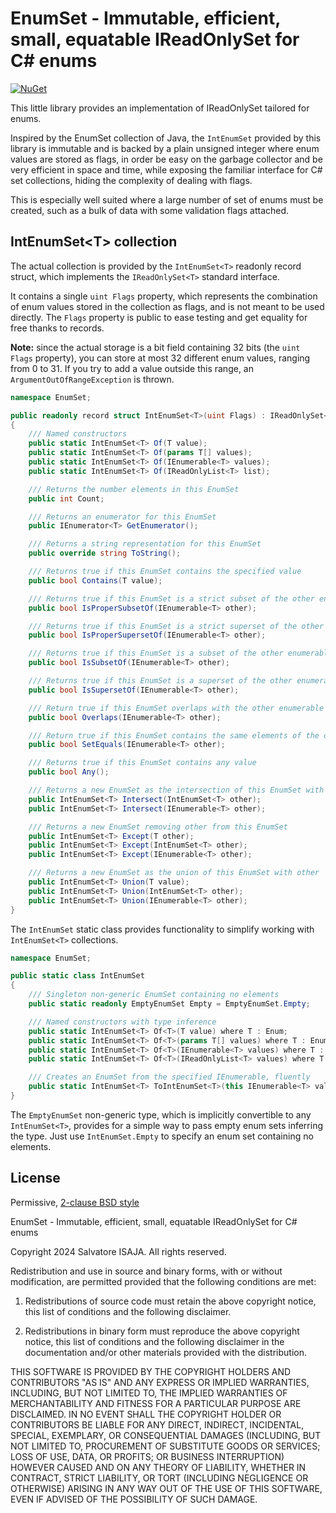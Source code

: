 # EnumSet - Immutable, efficient, small, equatable IReadOnlySet for C# enums

[![NuGet](https://img.shields.io/nuget/v/EnumSet.svg)](https://www.nuget.org/packages/EnumSet)

This little library provides an implementation of IReadOnlySet tailored for enums.

Inspired by the EnumSet collection of Java, the `IntEnumSet` provided by this library is immutable and is backed by a plain unsigned integer where enum values are stored as flags, in order be easy on the garbage collector and be very efficient in space and time, while exposing the familiar interface for C# set collections, hiding the complexity of dealing with flags.

This is especially well suited where a large number of set of enums must be created, such as a bulk of data with some validation flags attached.


## IntEnumSet&lt;T&gt; collection

The actual collection is provided by the `IntEnumSet<T>` readonly record struct, which implements the `IReadOnlySet<T>` standard interface.

It contains a single `uint Flags` property, which represents the combination of enum values stored in the collection as flags, and is not meant to be used directly. The `Flags` property is public to ease testing and get equality for free thanks to records.

**Note:** since the actual storage is a bit field containing 32 bits (the `uint Flags` property), you can store at most 32 different enum values, ranging from 0 to 31. If you try to add a value outside this range, an `ArgumentOutOfRangeException` is thrown.

```csharp
namespace EnumSet;

public readonly record struct IntEnumSet<T>(uint Flags) : IReadOnlySet<T> where T : Enum
{
    /// Named constructors
    public static IntEnumSet<T> Of(T value);
    public static IntEnumSet<T> Of(params T[] values);
    public static IntEnumSet<T> Of(IEnumerable<T> values);
    public static IntEnumSet<T> Of(IReadOnlyList<T> list);

    /// Returns the number elements in this EnumSet
    public int Count;

    /// Returns an enumerator for this EnumSet
    public IEnumerator<T> GetEnumerator();

    /// Returns a string representation for this EnumSet
    public override string ToString();

    /// Returns true if this EnumSet contains the specified value
    public bool Contains(T value);

    /// Returns true if this EnumSet is a strict subset of the other enumerable
    public bool IsProperSubsetOf(IEnumerable<T> other);

    /// Returns true if this EnumSet is a strict superset of the other enumerable
    public bool IsProperSupersetOf(IEnumerable<T> other);

    /// Returns true if this EnumSet is a subset of the other enumerable
    public bool IsSubsetOf(IEnumerable<T> other);

    /// Returns true if this EnumSet is a superset of the other enumerable
    public bool IsSupersetOf(IEnumerable<T> other);

    /// Return true if this EnumSet overlaps with the other enumerable
    public bool Overlaps(IEnumerable<T> other);

    /// Return true if this EnumSet contains the same elements of the other enumerable
    public bool SetEquals(IEnumerable<T> other);

    /// Returns true if this EnumSet contains any value
    public bool Any();

    /// Returns a new EnumSet as the intersection of this EnumSet with the other
    public IntEnumSet<T> Intersect(IntEnumSet<T> other);
    public IntEnumSet<T> Intersect(IEnumerable<T> other);

    /// Returns a new EnumSet removing other from this EnumSet
    public IntEnumSet<T> Except(T other);
    public IntEnumSet<T> Except(IntEnumSet<T> other);
    public IntEnumSet<T> Except(IEnumerable<T> other);

    /// Returns a new EnumSet as the union of this EnumSet with other
    public IntEnumSet<T> Union(T value);
    public IntEnumSet<T> Union(IntEnumSet<T> other);
    public IntEnumSet<T> Union(IEnumerable<T> other);
}
```

The `IntEnumSet` static class provides functionality to simplify working with `IntEnumSet<T>` collections.

```csharp
namespace EnumSet;

public static class IntEnumSet
{
    /// Singleton non-generic EnumSet containing no elements
    public static readonly EmptyEnumSet Empty = EmptyEnumSet.Empty;

    /// Named constructors with type inference
    public static IntEnumSet<T> Of<T>(T value) where T : Enum;
    public static IntEnumSet<T> Of<T>(params T[] values) where T : Enum;
    public static IntEnumSet<T> Of<T>(IEnumerable<T> values) where T : Enum;
    public static IntEnumSet<T> Of<T>(IReadOnlyList<T> values) where T : Enum;

    /// Creates an EnumSet from the specified IEnumerable, fluently
    public static IntEnumSet<T> ToIntEnumSet<T>(this IEnumerable<T> values) where T : Enum;
}
```
The `EmptyEnumSet` non-generic type, which is implicitly convertible to any `IntEnumSet<T>`, provides for a simple way to pass empty enum sets inferring the type. Just use `IntEnumSet.Empty` to specify an enum set containing no elements.


## License

Permissive, [2-clause BSD style](https://opensource.org/licenses/BSD-2-Clause)

EnumSet - Immutable, efficient, small, equatable IReadOnlySet for C# enums

Copyright 2024 Salvatore ISAJA. All rights reserved.

Redistribution and use in source and binary forms, with or without modification, are permitted provided that the following conditions are met:

1. Redistributions of source code must retain the above copyright notice, this list of conditions and the following disclaimer.

2. Redistributions in binary form must reproduce the above copyright notice, this list of conditions and the following disclaimer in the documentation and/or other materials provided with the distribution.

THIS SOFTWARE IS PROVIDED BY THE COPYRIGHT HOLDERS AND CONTRIBUTORS "AS IS" AND ANY EXPRESS OR IMPLIED WARRANTIES, INCLUDING, BUT NOT LIMITED TO, THE IMPLIED WARRANTIES OF MERCHANTABILITY AND FITNESS FOR A PARTICULAR PURPOSE ARE DISCLAIMED. IN NO EVENT SHALL THE COPYRIGHT HOLDER OR CONTRIBUTORS BE LIABLE FOR ANY DIRECT, INDIRECT, INCIDENTAL, SPECIAL, EXEMPLARY, OR CONSEQUENTIAL DAMAGES (INCLUDING, BUT NOT LIMITED TO, PROCUREMENT OF SUBSTITUTE GOODS OR SERVICES; LOSS OF USE, DATA, OR PROFITS; OR BUSINESS INTERRUPTION) HOWEVER CAUSED AND ON ANY THEORY OF LIABILITY, WHETHER IN CONTRACT, STRICT LIABILITY, OR TORT (INCLUDING NEGLIGENCE OR OTHERWISE) ARISING IN ANY WAY OUT OF THE USE OF THIS SOFTWARE, EVEN IF ADVISED OF THE POSSIBILITY OF SUCH DAMAGE.